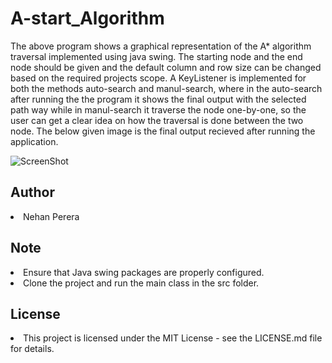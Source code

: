 # A-start_Algorithm
The above program shows a graphical representation of the A* algorithm traversal implemented using java swing. The starting node and the end node should be given and the default column and row size can be changed based on the required projects scope. A KeyListener is implemented for both the methods auto-search and manul-search, where in the auto-search after running the the program it shows the final output with the selected path way while in manul-search it traverse the node one-by-one, so the user can get a clear idea on how the traversal is done between the two node. The below given image is the final output recieved after running the application.<br>

![ScreenShot](https://github.com/NehanMP/A-start_Algorithm/assets/148346345/2cdc5f8f-8413-4a98-acb9-2c47871d58cd)<br>

## Author
<li>Nehan Perera</li>

## Note 
<li>Ensure that Java swing packages are properly configured.</li>
<li>Clone the project and run the main class in the src folder.</li>

## License
<li>This project is licensed under the MIT License - see the LICENSE.md file for details.</li>

